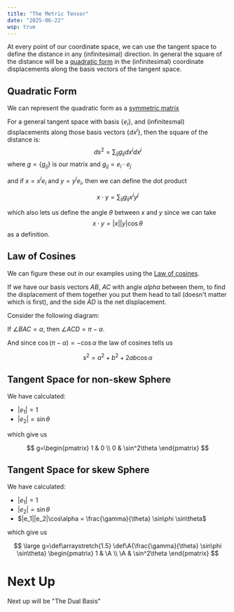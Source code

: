 ```yaml
---
title: "The Metric Tensor"
date: "2025-06-22"
wsp: true
--- 
```


At every point of our coordinate space, we can use the tangent space to define the distance in any (infinitesimal) direction. In general the square of the distance will be a [quadratic form](Quadratic_form) in the (infinitesimal) coordinate displacements along the basis vectors of the tangent space.


<!-- more -->

## Quadratic Form

We can represent the quadratic form as a [symmetric matrix](https://en.wikipedia.org/wiki/Quadratic_form#Associated_symmetric_matrix)

For a general tangent space with basis $\{e_i\}$, and (infinitesmal) displacements along those basis vectors $\{dx^i\}$, then the square of the distance is:
$$ds^2=\sum_{ij}g_{ij}{dx}^i {dx}^j$$
where $g=\{g_{ij}\}$ is our matrix and $g_{ij}=e_i\cdot e_j$

and if $x=x^i e_i$ and $y=y^i e_i$, then we can define the dot product

$$x \cdot y = \sum_{ij}g_{i j} x^i y^j$$

which also lets us define the angle $\theta$ between $x$ and $y$ since we can take 
$$x\cdot y=|x||y|\cos\theta$$
as a definition.


## Law of Cosines

We can figure these out in our examples using the [Law of cosines](https://en.wikipedia.org/wiki/Law_of_cosines).

If we have our basis vectors $AB$, $AC$ with angle $alpha$ between them, to find the displacement of them together you put them head to tail (doesn't matter which is first), and the side $AD$ is the net displacement.

Consider the following diagram:


<div class="sketch_canvas"  data-url="/wsp/Metric.json"></div>

If $\angle BAC=\alpha$, then $\angle ACD=\pi-\alpha$.

And since $\cos(\pi-\alpha)=-\cos\alpha$ the law of cosines tells us

$$
s^2=a^2+b^2+2ab\cos\alpha
$$

## Tangent Space for non-skew Sphere

We have calculated:
* $|e_1|=1$
* $|e_2|=\sin\theta$

which give us

$$
g=\begin{pmatrix}
   1 & 0 \\
   0 & \sin^2\theta
\end{pmatrix}
$$


## Tangent Space for skew Sphere

We have calculated:
* $|e_1|=1$
* $|e_2|=\sin\theta$
* $|e_1||e_2|\cos\alpha = \frac{\gamma}{\theta} \sin\phi \sin\theta$

which give us

$$ \large g=\def\arraystretch{1.5}
\def\A{\frac{\gamma}{\theta} \sin\phi \sin\theta}
\begin{pmatrix}
   1 & \A \\
   \A & \sin^2\theta
\end{pmatrix}
$$

# Next Up

Next up will be "The Dual Basis"